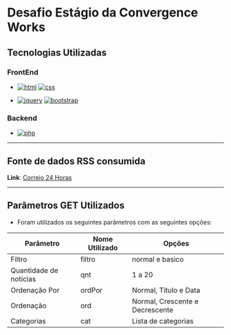 # Desafio Estágio da Convergence Works

## Tecnologias Utilizadas

### FrontEnd
* [![html](https://img.shields.io/static/v1?label=&message=HTML&color=9B0A00&style=flat&logo=html5)](https://github.com/LucasLima337)
[![css](https://img.shields.io/static/v1?label=&message=CSS&color=1572B6&style=flat&logo=css3)](https://github.com/LucasLima337)

* [![jquery](https://img.shields.io/static/v1?label=&message=jQuery&color=0769AD&style=flat&logo=jQuery)](https://github.com/LucasLima337)
[![bootstrap](https://img.shields.io/static/v1?label=&message=Bootstrap&color=563D7C&style=flat&logo=Bootstrap)](https://github.com/LucasLima337)

### Backend
* [![php](https://img.shields.io/static/v1?label=&message=PHP&color=6a0db6&style=flat&logo=PHP)](https://github.com/LucasLima337)

---

## Fonte de dados RSS consumida
**Link**: [Correio 24 Horas](https://www.correio24horas.com.br/rss/)

---

## Parâmetros GET Utilizados
* Foram utilizados os seguintes parâmetros com as seguintes opções:

Parâmetro | Nome Utilizado | Opções 
----------|----------------|-------
Filtro    | filtro         | normal e basico 
Quantidade de notícias | qnt | 1 a 20 
Ordenação Por | ordPor | Normal, Título e Data
Ordenação | ord | Normal, Crescente e Decrescente
Categorias | cat | Lista de categorias
